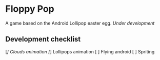 # Floppy Pop
A game based on the Android Lollipop easter egg. *Under development*

## Development checklist
[*] Clouds animation
[*] Lollipops animation
[ ] Flying android
[ ] Spriting